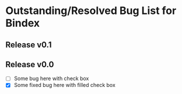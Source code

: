 # Outstanding/Resolved Bug List for Bindex

## Release v0.1

## Release v0.0

- [ ] Some bug here with check box
- [x] Some fixed bug here with filled check box
